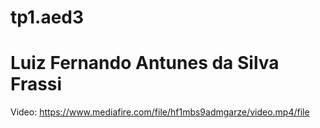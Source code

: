 # tp1.aed3
# Luiz Fernando Antunes da Silva Frassi
Video:
https://www.mediafire.com/file/hf1mbs9admgarze/video.mp4/file

